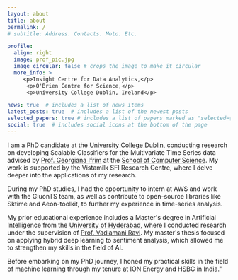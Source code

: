 ```yaml
---
layout: about
title: about
permalink: /
# subtitle: Address. Contacts. Moto. Etc.

profile:
  align: right
  image: prof_pic.jpg
  image_circular: false # crops the image to make it circular
  more_info: >
     <p>Insight Centre for Data Analytics,</p>
      <p>O'Brien Centre for Science,</p>
      <p>University College Dublin, Ireland</p>

news: true  # includes a list of news items
latest_posts: true  # includes a list of the newest posts
selected_papers: true # includes a list of papers marked as "selected={true}"
social: true  # includes social icons at the bottom of the page
---
```


I am a PhD candidate at the [University College Dublin](https://www.ucd.ie), conducting research on developing Scalable Classifiers for the Multivariate Time Series data advised by [Prof. Georgiana Ifrim](https://people.ucd.ie/georgiana.ifrim) at the [School of Computer Science](https://www.ucd.ie/cs/). My work is supported by the Vistamilk SFI Research Centre, where I delve deeper into the applications of my research.

During my PhD studies, I had the opportunity to intern at AWS and work with the GluonTS team, as well as contribute to open-source libraries like Sktime and Aeon-toolkit, to further my experience in time-series analysis.

My prior educational experience includes a Master's degree in Artificial Intelligence from the [University of Hyderabad](https://scis.uohyd.ac.in/), where I conducted research under the supervision of [Prof. Vadlamani Ravi](https://www.idrbt.ac.in/dr-v-ravi/). My master's thesis focused on applying hybrid deep learning to sentiment analysis, which allowed me to strengthen my skills in the field of AI.

Before embarking on my PhD journey, I honed my practical skills in the field of machine learning through my tenure at ION Energy and HSBC in India."